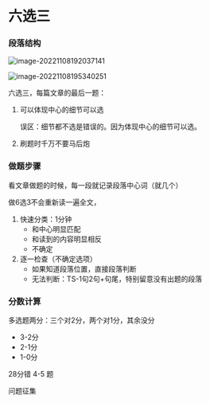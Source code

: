 # 六选三

### 段落结构

![image-20221108192037141](https://xingqiu-tuchuang-1256524210.cos.ap-shanghai.myqcloud.com/3978/image-20221108192037141.png)

![image-20221108195340251](https://xingqiu-tuchuang-1256524210.cos.ap-shanghai.myqcloud.com/3978/image-20221108195340251.png)

六选三，每篇文章的最后一题：

1. 可以体现中心的细节可以选

   误区：细节都不选是错误的。因为体现中心的细节可以选。

2. 刷题时千万不要马后炮

### 做题步骤

看文章做题的时候，每一段就记录段落中心词（就几个）

做6选3不会重新读一遍全文，

1. 快速分类：1分钟
   - 和中心明显匹配
   - 和读到的内容明显相反
   - 不确定
2. 逐一检查（不确定选项）
   - 如果知道段落位置，直接段落判断
   - 无法判断：TS-1句2句+句尾，特别留意没有出题的段落

### 分数计算

多选题两分：三个对2分，两个对1分，其余没分

- 3-2分
- 2-1分
- 1-0分



28分错 4-5 题

问题征集

